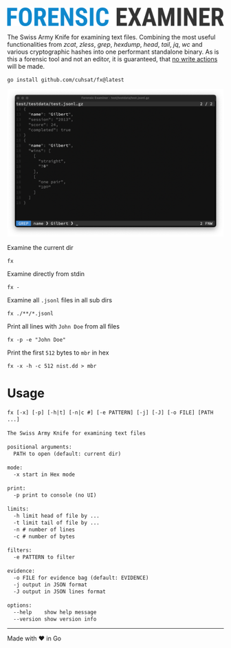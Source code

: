 ![](assets/logo.png "Forensic Examiner")

The Swiss Army Knife for examining text files. Combining the most useful functionalities from _zcat_, _zless_, _grep_, _hexdump_, _head_, _tail_, _jq_, _wc_ and various cryptographic hashes into one performant standalone binary. As is this a forensic tool and not an editor, it is guaranteed, that <ins>no write actions</ins> will be made.
```console
go install github.com/cuhsat/fx@latest
```
![](assets/grep.png)

Examine the current dir
```console
fx
```
Examine directly from stdin
```console
fx -
```
Examine all `.jsonl` files in all sub dirs
```console
fx ./**/*.jsonl
```
Print all lines with `John Doe` from all files
```console
fx -p -e "John Doe"
```
Print the first `512` bytes to `mbr` in hex
```console
fx -x -h -c 512 nist.dd > mbr
```

# Usage
```
fx [-x] [-p] [-h|t] [-n|c #] [-e PATTERN] [-j] [-J] [-o FILE] [PATH ...]

The Swiss Army Knife for examining text files

positional arguments:
  PATH to open (default: current dir)

mode:
  -x start in Hex mode

print:
  -p print to console (no UI)

limits:
  -h limit head of file by ...
  -t limit tail of file by ...
  -n # number of lines
  -c # number of bytes

filters:
  -e PATTERN to filter

evidence:
  -o FILE for evidence bag (default: EVIDENCE)
  -j output in JSON format
  -J output in JSON lines format

options:
  --help    show help message
  --version show version info
```
---
Made with ❤ in Go
